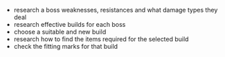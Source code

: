 - research a boss weaknesses, resistances and what damage types they deal
- research effective builds for each boss
- choose a suitable and new build
- research how to find the items required for the selected build
- check the fitting marks for that build